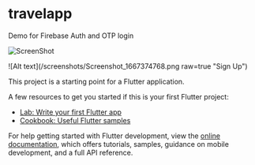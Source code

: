 # travelapp

Demo for Firebase Auth and OTP login

![ScreenShot](https://github.com/itsSwArchitect/flutter-firebase-Auth-and-OTP/blob/main/screenshots/Screenshot_1667374763.png?raw=true "Sign In")

![Alt text](/screenshots/Screenshot_1667374768.png raw=true "Sign Up")

This project is a starting point for a Flutter application.

A few resources to get you started if this is your first Flutter project:

- [Lab: Write your first Flutter app](https://docs.flutter.dev/get-started/codelab)
- [Cookbook: Useful Flutter samples](https://docs.flutter.dev/cookbook)

For help getting started with Flutter development, view the
[online documentation](https://docs.flutter.dev/), which offers tutorials,
samples, guidance on mobile development, and a full API reference.
